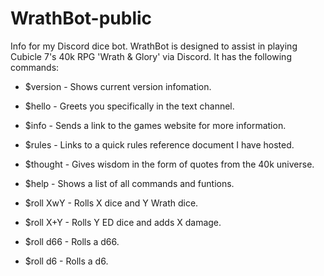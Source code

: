 # WrathBot-public
Info for my Discord dice bot. WrathBot is designed to assist in playing Cubicle 7's 40k RPG 'Wrath & Glory' via Discord. It has the following commands:

- $version - Shows current version infomation.

- $hello - Greets you specifically in the text channel.

- $info - Sends a link to the games website for more information.

- $rules - Links to a quick rules reference document I have hosted.

- $thought - Gives wisdom in the form of quotes from the 40k universe.

- $help - Shows a list of all commands and funtions.

- $roll XwY - Rolls X dice and Y Wrath dice.

- $roll X+Y - Rolls Y ED dice and adds X damage.

- $roll d66 - Rolls a d66.

- $roll d6 - Rolls a d6.
